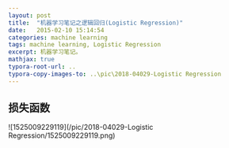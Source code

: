 ```yaml
---
layout: post
title:  "机器学习笔记之逻辑回归(Logistic Regression)"
date:   2015-02-10 15:14:54
categories: machine learning
tags: machine learning, Logistic Regression
excerpt: 机器学习笔记。
mathjax: true
typora-root-url: ..
typora-copy-images-to: ..\pic\2018-04029-Logistic Regression
---
```




## 损失函数



![1525009229119](/pic/2018-04029-Logistic Regression/1525009229119.png)